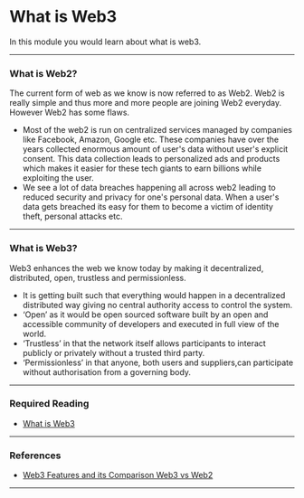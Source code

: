 # What is Web3

In this module you would learn about what is web3.

---

### What is Web2?

The current form of web as we know is now referred to as Web2. Web2 is really simple and thus more and more people are joining Web2 everyday. <br>
However Web2 has some flaws.

- Most of the web2 is run on centralized services managed by companies like Facebook, Amazon, Google etc. These companies have over the years collected enormous amount of user's data without user's explicit consent. This data collection leads to personalized ads and products which makes it easier for these tech giants to earn billions while exploiting the user.
- We see a lot of data breaches happening all across web2 leading to reduced security and privacy for one's personal data. When a user's data gets breached its easy for them to become a victim of identity theft, personal attacks etc.

---

### What is Web3?

Web3 enhances the web we know today by making it decentralized, distributed, open, trustless and permissionless.

- It is getting built such that everything would happen in a decentralized distributed way giving no central authority access to control the system.
- ‘Open’ as it would be open sourced software built by an open and accessible community of developers and executed in full view of the world.
- ‘Trustless’ in that the network itself allows participants to interact publicly or privately without a trusted third party.
- ‘Permissionless’ in that anyone, both users and suppliers,can participate without authorisation from a governing body.

---

### Required Reading

- [What is Web3](https://www.freecodecamp.org/news/what-is-web3/)

---

### References

- [Web3 Features and its Comparison Web3 vs Web2](https://www.xenonstack.com/blog/web3-features-and-challenges)

---
